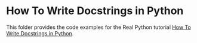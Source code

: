 # How To Write Docstrings in Python

This folder provides the code examples for the Real Python tutorial [How To Write Docstrings in Python](https://realpython.com/how-to-write-docstrings-in-python/).
